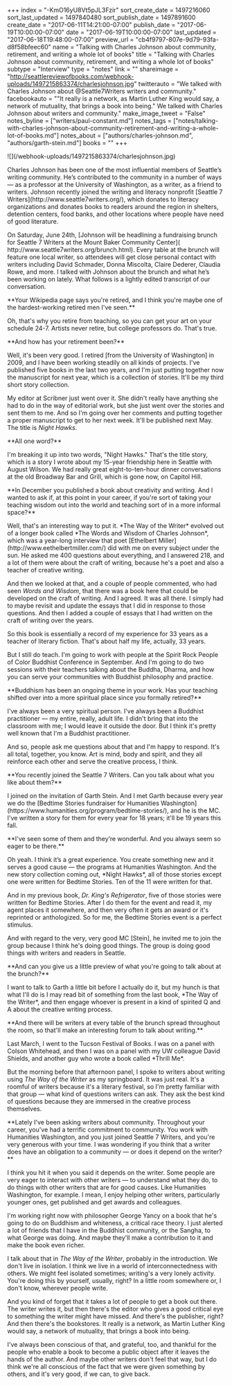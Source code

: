 +++
index = "-KmO16yU8Vt5pJL3Fzir"
sort_create_date = 1497216060
sort_last_updated = 1497840480
sort_publish_date = 1497891600
create_date = "2017-06-11T14:21:00-07:00"
publish_date = "2017-06-19T10:00:00-07:00"
date = "2017-06-19T10:00:00-07:00"
last_updated = "2017-06-18T19:48:00-07:00"
preview_url = "cb4f9797-807e-9d79-93fa-d8f58bfeec60"
name = "Talking with Charles Johnson about community, retirement, and writing a whole lot of books"
title = "Talking with Charles Johnson about community, retirement, and writing a whole lot of books"
subtype = "Interview"
type = "notes"
link = ""
shareimage = "http://seattlereviewofbooks.com/webhook-uploads/1497215863374/charlesjohnson.jpg"
twitterauto = "We talked with Charles Johnson about @Seattle7Writers writers and community."
facebookauto = "\"It really is a network, as Martin Luther King would say, a network of mutuality, that brings a book into being.\" We talked with Charles Johnson about writers and community."
make_image_tweet = "False"
notes_byline = ["writers/paul-constant.md"]
notes_tags = ["notes/talking-with-charles-johnson-about-community-retirement-and-writing-a-whole-lot-of-books.md"]
notes_about = ["authors/charles-johnson.md", "authors/garth-stein.md"]
books = ""
+++
<p class="image-left">![](/webhook-uploads/1497215863374/charlesjohnson.jpg)</p>

<p class="intro">Charles Johnson has been one of the most influential members of Seattle’s writing community. He’s contributed to the community in a number of ways — as a professor at the University of Washington, as a writer, as a friend to writers. Johnson recently joined the writing and literacy nonprofit [Seattle 7 Writers](http://www.seattle7writers.org/), which donates to literacy organizations and donates books to readers around the region in shelters, detention centers, food banks, and other locations where people have need of good literature.</p>

<p class="intro">On Saturday, June 24th, [Johnson will be headlining a fundraising brunch for Seattle 7 Writers at the Mount Baker Community Center]( http://www.seattle7writers.org/brunch.html). Every table at the brunch will feature one local writer, so attendees will get close personal contact with writers including David Schmader, Donna Miscolta, Claire Dederer, Claudia Rowe, and more. I talked with Johnson about the brunch and what he’s been working on lately. What follows is a lightly edited transcript of our conversation.</p>

<p class="noindent">**Your Wikipedia page says you're retired, and I think you're maybe one of the hardest-working retired men I've seen.**</p>

<p class="noindent">Oh, that's why you retire from teaching, so you can get your art on your schedule 24-7. Artists never retire, but college professors do. That's true.</p>

<p class="noindent">**And how has your retirement been?**</p>

<p class="noindent">Well, it's been very good. I retired [from the University of Washington] in 2009, and I have been working steadily on all kinds of projects. I've published five books in the last two years, and I'm just putting together now the manuscript for next year, which is a collection of stories. It'll be my third short story collection.</p>

My editor at Scribner just went over it. She didn't really have anything she had to do in the way of editorial work, but she just went over the stories and sent them to me. And so I'm going over her comments and putting together a proper manuscript to get to her next week. It'll be published next May. The title is *Night Hawks*.

<p class="noindent">**All one word?**</p>

<p class="noindent">I'm breaking it up into two words, "Night Hawks." That's the title story, which is a story I wrote about my 15-year friendship here in Seattle with August Wilson. We had really great eight-to-ten-hour dinner conversations at the old Broadway Bar and Grill, which is gone now, on Capitol Hill.</p>

<p class="noindent">**In December you published a book about creativity and writing. And I wanted to ask if, at this point in your career, if you're sort of taking your teaching wisdom out into the world and teaching sort of in a more informal space?**</p>

<p class="noindent">Well, that's an interesting way to put it. *The Way of the Writer* evolved out of a longer book called *The Words and Wisdom of Charles Johnson*, which was a year-long interview that poet [Ethelbert Miller](http://www.eethelbertmiller.com/) did with me on every subject under the sun. He asked me 400 questions about everything, and I answered 218, and a lot of them were about the craft of writing, because he's a poet and also a teacher of creative writing.</p>

And then we looked at that, and a couple of people commented, who had seen *Words and Wisdom*, that there was a book here that could be developed on the craft of writing. And I agreed. It was all there. I simply had to maybe revisit and update the essays that I did in response to those questions. And then I added a couple of essays that I had written on the craft of writing over the years.

So this book is essentially a record of my experience for 33 years as a teacher of literary fiction. That's about half my life, actually, 33 years. 

But I still do teach. I'm going to work with people at the Spirit Rock People of Color Buddhist Conference in September. And I'm going to do two sessions with their teachers talking about the Buddha, Dharma, and how you can serve your communities with Buddhist philosophy and practice.

<p class="noindent">**Buddhism has been an ongoing theme in your work. Has your teaching shifted over into a more spiritual place since you formally retired?**</p>

<p class="noindent">I've always been a very spiritual person. I've always been a Buddhist practitioner &mdash; my entire, really, adult life. I didn't bring that into the classroom with me; I would leave it outside the door. But I think it's pretty well known that I'm a Buddhist practitioner.</p>

And so, people ask me questions about that and I'm happy to respond. It's all total, together, you know. Art is mind, body and spirit, and they all reinforce each other and serve the creative process, I think.

<p class="noindent">**You recently joined the Seattle 7 Writers. Can you talk about what you like about them?**</p>

<p class="noindent">I joined on the invitation of Garth Stein. And I met Garth because every year we do the [Bedtime Stories fundraiser for Humanities Washington](https://www.humanities.org/program/bedtime-stories/), and he is the MC. I've written a story for them for every year for 18 years; it'll be 19 years this fall.</p>

<p class="noindent">**I've seen some of them and they’re wonderful. And you always seem so eager to be there.**</p>

<p class="noindent">Oh yeah. I think it’s a great experience. You create something new and it serves a good cause — the programs at Humanities Washington. And the new story collection coming out, *Night Hawks*, all of those stories except one were written for Bedtime Stories. Ten of the 11 were written for that.</p>

And in my previous book, *Dr. King's Refrigerator*, five of those stories were written for Bedtime Stories. After I do them for the event and read it, my agent places it somewhere, and then very often it gets an award or it's reprinted or anthologized. So for me, the Bedtime Stories event is a perfect stimulus.

And with regard to the very, very good MC [Stein], he invited me to join the group because I think he's doing good things. The group is doing good things with writers and readers in Seattle.

<p class="noindent">**And can you give us a little preview of what you're going to talk about at the brunch?**</p>

<p class="noindent">I want to talk to Garth a little bit before I actually do it, but my hunch is that what I'll do is I may read bit of something from the last book, *The Way of the Writer*, and then engage whoever is present in a kind of spirited Q and A about the creative writing process.</p>

<p class="noindent">**And there will be writers at every table of the brunch spread throughout the room, so that'll make an interesting forum to talk about writing.**</p>

<p class="noindent">Last March, I went to the Tucson Festival of Books. I was on a panel with Colson Whitehead, and then I was on a panel with my UW colleague David Shields, and another guy who wrote a book called *Thrill Me*.</p>

But the morning before that afternoon panel, I spoke to writers about writing using *The Way of the Writer* as my springboard. It was just real. It's a roomful of writers because it's a literary festival, so I'm pretty familiar with that group — what kind of questions writers can ask.  They ask the best kind of questions because they are immersed in the creative process themselves.

<p class="noindent">**Lately I've been asking writers about community. Throughout your career, you've had a terrific commitment to community. You work with Humanities Washington, and you just joined Seattle 7 Writers, and you're very generous with your time. I was wondering if you think that a writer does have an obligation to a community — or does it depend on the writer?**</p>

<p class="noindent">I think you hit it when you said it depends on the writer. Some people are very eager to interact with other writers — to understand what they do, to do things with other writers that are for good causes. Like Humanities Washington, for example. I mean, I enjoy helping other writers, particularly younger ones, get published and get awards and colleagues.</p>

I'm working right now with philosopher George Yancy on a book that he's going to do on Buddhism and whiteness, a critical race theory. I just alerted a lot of friends that I have in the Buddhist community, or the Sangha, to what George was doing. And maybe they'll make a contribution to it and make the book even richer.

I talk about that in *The Way of the Writer*, probably in the introduction. We don't live in isolation. I think we live in a world of interconnectedness with others. We might feel isolated sometimes; writing's a very lonely activity. You're doing this by yourself, usually, right? In a little room somewhere or, I don't know, wherever people write. 

And you kind of forget that it takes a lot of people to get a book out there. The writer writes it, but then there's the editor who gives a good critical eye to something the writer might have missed. And there's the publisher, right? And then there's the bookstores. It really is a network, as Martin Luther King would say, a network of mutuality, that brings a book into being.

I've always been conscious of that, and grateful, too, and thankful for the people who enable a book to become a public object after it leaves the hands of the author. And maybe other writers don't feel that way, but I do think we're all conscious of the fact that we were given something by others, and it's very good, if we can, to give back.


